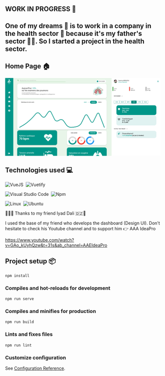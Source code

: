 ## WORK IN PROGRESS 💪 ##

## One of my dreams 💭 is to work in a company in the health sector 🏥 because it's my father's sector 🧑‍⚕️. So I started a project in the health sector.

## Home Page 🏠

![alt text](./src/assets/Screens/HomePage.png)

## Technologies used 💻

![VueJS](https://img.shields.io/badge/-vuejs-05122A?style=flat&logo=vue.js)&nbsp;
![Vuetify](https://img.shields.io/badge/-vuetify-05122A?style=flat&logo=vuetify)&nbsp;

![Visual Studio Code](https://img.shields.io/badge/-Visual%20Studio%20Code-05122A?style=flat&logo=visual-studio-code&logoColor=007ACC)&nbsp;
![Npm](https://img.shields.io/badge/-npm-05122A?style=flat&logo=npm)&nbsp;

![Linux](https://img.shields.io/badge/-Linux-05122A?style=flat&logo=linux&logoColor=white)&nbsp;
![Ubuntu](https://img.shields.io/badge/-ubuntu-05122A?style=flat&logo=ubuntu)&nbsp;


🙏🇩🇿 Thanks to my friend Iyad Dali 🇩🇿🙏

I used the base of my friend who develops the dashboard (Design UI). Don't hesitate to check his Youtube channel and to support him 👉 AAA IdeaPro

https://www.youtube.com/watch?v=GAo_kUyhQzw&t=31s&ab_channel=AAEIdeaPro
## Project setup 📦
```
npm install
```

### Compiles and hot-reloads for development
```
npm run serve
```

### Compiles and minifies for production
```
npm run build
```

### Lints and fixes files
```
npm run lint
```

### Customize configuration
See [Configuration Reference](https://cli.vuejs.org/config/).
